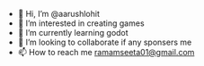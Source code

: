 - 👋 Hi, I’m @aarushlohit
- 👀 I’m interested in creating games
- 🌱 I’m currently learning godot
- 💞️ I’m looking to collaborate if any sponsers me
- 📫 How to reach me ramamseeta01@gmail.com
<!---
aarushlohit/aarushlohit is a ✨ special ✨ repository because its `README.md` (this file) appears on your GitHub profile.
You can click the Preview link to take a look at your changes.
--->
